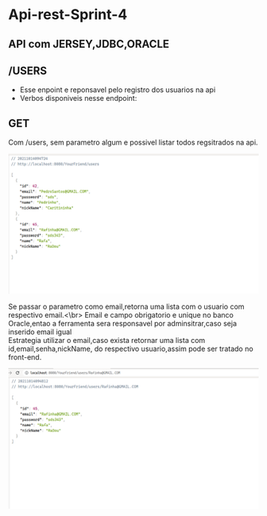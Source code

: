 # Api-rest-Sprint-4

## API com JERSEY,JDBC,ORACLE

## /USERS
- Esse enpoint e reponsavel pelo registro dos usuarios na api
- Verbos disponiveis nesse endpoint: 

## GET
Com /users, sem parametro algum e possivel listar todos regsitrados na api. 

![Screenshot](get_all.png)


Se passar o parametro como email,retorna uma lista com o usuario com respectivo email.<\br>
Email e campo obrigatorio e unique no banco Oracle,entao a ferramenta sera responsavel por adminsitrar,caso seja inserido email igual</br>
Estrategia utilizar o email,caso exista retornar uma lista com id,email,senha,nickName, do respectivo usuario,assim pode ser tratado no front-end.

![Screenshot](get_email.png)
